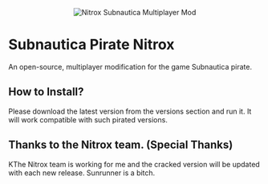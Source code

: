 <p align="center">
    <img src="https://i.imgur.com/ofnNX5z.gif" alt="Nitrox Subnautica Multiplayer Mod" />
</p>

# Subnautica Pirate Nitrox
An open-source, multiplayer modification for the game Subnautica pirate.

## How to Install?

Please download the latest version from the versions section and run it. It will work compatible with such pirated versions.

## Thanks to the Nitrox team. (Special Thanks)

KThe Nitrox team is working for me and the cracked version will be updated with each new release. Sunrunner is a bitch.




